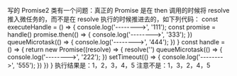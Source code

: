 写的 Promise2 类有一个问题：真正的 Promise 是在 then 调用的时候将 resolve 推入微任务的，而不是在 resolve 执行的时候推进去的，如下列代码：
const executeHandle = () => {
  console.log('-------->', '111');
  const promise = handle()
  promise.then(() => {
    console.log('-------->', '333');
  })
  queueMicrotask(() => {
    console.log('-------->', '444');
  })
}
const handle = () => {
  return new Promise((resolve) => {
    resolve('')
    queueMicrotask(() => {
      console.log('-------->', '222');
    })
    setTimeout(() => {
      console.log('-------->', '555');
    })
  })
}
执行结果是：1，2，3，4，5
注意不是：1，3，2，4，5
